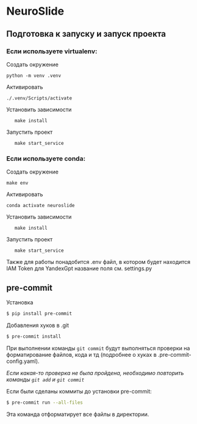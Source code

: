 # NeuroSlide

## Подготовка к запуску и запуск проекта

### Если используете virtualenv:

Создать окружение

```
python -m venv .venv
```

Активировать

```
./.venv/Scripts/activate
```

Установить зависимости

```
   make install
```

Запустить проект

```
   make start_service
```

### Если используете conda:

Создать окружение

```
make env
```

Активировать

```
conda activate neuroslide
```

Установить зависимости

```
   make install
```

Запустить проект

```
   make start_service
```

Также для работы понадобится .env файл, в котором будет находится IAM Token для YandexGpt название поля см. settings.py

## pre-commit

Установка

```bash
$ pip install pre-commit
```

Добавления хуков в .git

```bash
$ pre-commit install
```

При выполнении команды `git commit` будут выполняться проверки
на форматирование файлов, кода и тд (подробнее о
хуках в .pre-commit-config.yaml).

*Если какая-то проверка не была пройдена, необходимо
повторить команды `git add` и `git commit`*

Если были сделаны коммиты до установки pre-commit:

```bash
$ pre-commit run --all-files
```

Эта команда отформатирует все файлы в директории.
